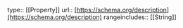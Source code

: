 type:: [[Property]]
url:: [https://schema.org/description](https://schema.org/description)
rangeincludes:: [[String]]

